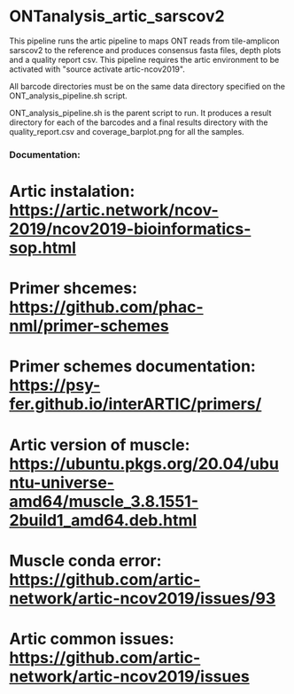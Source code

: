 # ONTanalysis_artic_sarscov2

This pipeline runs the artic pipeline to maps ONT reads from tile-amplicon sarscov2 to the reference and produces consensus fasta files, depth plots and a quality report csv.
This pipeline requires the artic environment to be activated with "source activate artic-ncov2019". 

All barcode directories must be on the same data directory specified on the ONT_analysis_pipeline.sh script.

ONT_analysis_pipeline.sh is the parent script to run. It produces a result directory for each of the barcodes and a final results directory with the quality_report.csv and coverage_barplot.png for all the samples.

### Documentation:
# Artic instalation: https://artic.network/ncov-2019/ncov2019-bioinformatics-sop.html
# Primer shcemes: https://github.com/phac-nml/primer-schemes
# Primer schemes documentation: https://psy-fer.github.io/interARTIC/primers/
# Artic version of muscle: https://ubuntu.pkgs.org/20.04/ubuntu-universe-amd64/muscle_3.8.1551-2build1_amd64.deb.html
# Muscle conda error: https://github.com/artic-network/artic-ncov2019/issues/93
# Artic common issues: https://github.com/artic-network/artic-ncov2019/issues


